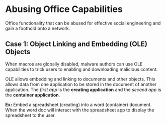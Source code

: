 # Abusing Office Capabilities

Office functionality that can be abused for effective social engineering and gain a foothold onto a network.

## Case 1: Object Linking and Embedding (OLE) Objects

When macros are globally disabled, malware authors can use OLE capabilities to trick users to enabling and downloading malicious content.

OLE allows embedding and linking to documents and other objects.  This allows data from one application to be stored in the document of another application.  The *first app* is the **creating application** and the *second app* is the **container application**.

**Ex:** Embed a spreadsheet (creating) into a word (container) document.  When the word doc will interact with the spreadsheet app to display the spreadsheet to the user.



 

